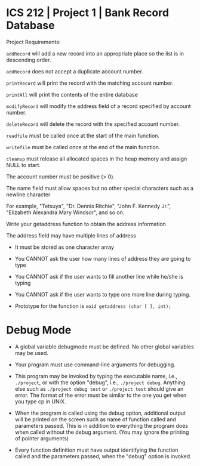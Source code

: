 # ICS 212 | Project 1 | Bank Record Database

Project Requirements:

`addRecord` will add a new record into an appropriate place so the list is in descending order.

`addRecord` does not accept a duplicate account number.

`printRecord` will print the record with the matching account number.

`printAll` will print the contents of the entire database

`modifyRecord` will modify the address field of a record specified by account number.

`deleteRecord` will delete the record with the specified account number.

`readfile` must be called once at the start of the main function.

`writefile` must be called once at the end of the main function.

`cleanup` must release all allocated spaces in the heap memory and assign NULL to start.

The account number must be positive (> 0).

The name field must allow spaces but no other special characters such as a newline character

For example, "Tetsuya", "Dr. Dennis Ritchie", "John F. Kennedy Jr.", "Elizabeth Alexandra Mary Windsor", and so on.

Write your getaddress function to obtain the address information

The address field may have multiple lines of address

* It must be stored as one character array

* You CANNOT ask the user how many lines of address they are going to type

* You CANNOT ask if the user wants to fill another line while he/she is typing

* You CANNOT ask if the user wants to type one more line during typing.

* Prototype for the function is ``void getaddress (char [ ], int);``

# Debug Mode

* A global variable debugmode must be defined. No other global variables may be used.

* Your program must use command-line arguments for debugging.

* This program may be invoked by typing the executable name, i.e., `./project`, or with the option "debug", i.e., `./project debug`. Anything else such as `./project debug test` or `./project test` should give an error. The format of the error must be similar to the one you get when you type cp in UNIX.

* When the program is called using the debug option, additional output will be printed on the screen such as name of function called and parameters passed. This is in addition to everything the program does when called without the debug argument. (You may ignore the printing of pointer arguments)

* Every function definition must have output identifying the function called and the parameters passed, when the "debug" option is invoked.
